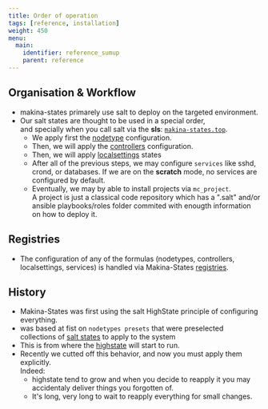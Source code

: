 ```yaml
---
title: Order of operation
tags: [reference, installation]
weight: 450
menu:
  main:
    identifier: reference_sumup
    parent: reference
---
```


## Organisation & Workflow
- makina-states primarely use salt to deploy on the targeted environment.<br>
- Our salt states are thought to be used in a special order,<br/>
  and specially when you call salt via the **sls**: [``makina-states.top``](https://github.com/makinacorpus/makina-states/blob/v2/salt/makina-states/top.sls).
    - We apply first the [nodetype](../nodetype) configuration.
    - Then, we will apply the [controllers](../controllers) configuration.<br/>
    - Then, we will apply [localsettings](../localsettings) states
    - After all of the previous steps, we may configure ``services`` like
      sshd, crond, or databases. If we are on the **scratch** mode, no
      services are configured by default.
    - Eventually, we may by able to install projects via ``mc_project``. <br/>
        A project is just a classical code repository which has a ".salt"
      and/or ansible playbooks/roles folder commited with enougth
      information on how to deploy it.

## Registries
- The configuration of any of the formulas (nodetypes, controllers, localsettings,
  services) is handled via Makina-States [registries](../registries).

## History
- Makina-States was first using the salt HighState principle of configuring
  everything.
- was based at fist on ``nodetypes presets`` that were preselected collections of [salt states](https://docs.saltstack.com/en/latest/topics/tutorials/starting_states.html) to apply to the system<br/>
- This is from where the [highstate](https://docs.saltstack.com/en/latest/ref/states/highstate.html) will start to run.
- Recently we cutted off this behavior, and now you must apply them explicitly.<br/>
  Indeed:
    - highstate tend to grow and when you decide to reapply it you may
  accidentaly deliver things you forgotten of.
    - It's long, very long to wait to reapply everything for small changes.

